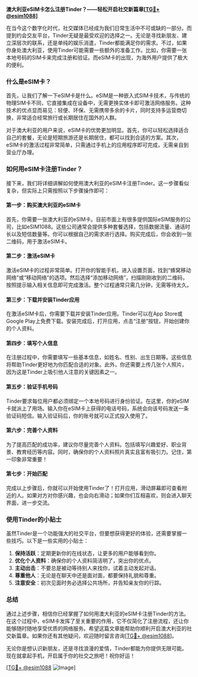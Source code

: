 **澳大利亚eSIM卡怎么注册Tinder？——轻松开启社交新篇章[[TG💪+ @esim1088](https://t.me/s/esim1088)]**

在当今这个数字化时代，社交媒体已经成为我们日常生活中不可或缺的一部分。而提到约会交友平台，Tinder无疑是最受欢迎的选择之一。无论是寻找新朋友、建立深层次的联系，还是单纯的娱乐消遣，Tinder都能满足你的需求。不过，如果你身处澳大利亚，使用Tinder可能需要一些额外的准备工作。比如，你需要一张本地号码的SIM卡来完成注册和验证。而eSIM卡的出现，为海外用户提供了极大的便利。

### 什么是eSIM卡？

首先，让我们了解一下eSIM卡是什么。eSIM是一种嵌入式SIM卡技术，与传统的物理SIM卡不同，它直接集成在设备中，无需更换实体卡即可激活网络服务。这种技术的优点显而易见：轻便、环保、无需携带多余的卡片，同时支持多运营商切换，非常适合经常旅行或长期居住在国外的人群。

对于澳大利亚的用户来说，eSIM卡的优势更加明显。首先，你可以轻松选择适合自己的套餐，无论是短期旅游还是长期居住，都可以找到合适的方案。其次，eSIM卡的激活过程非常简单，只需通过手机上的应用程序即可完成，无需亲自到营业厅办理。

### 如何用eSIM卡注册Tinder？

接下来，我们将详细讲解如何使用澳大利亚的eSIM卡注册Tinder。这一步骤看似复杂，但实际上只需按照以下步骤操作即可：

#### 第一步：购买澳大利亚的eSIM卡

首先，你需要一张澳大利亚的eSIM卡。目前市面上有很多提供国际eSIM服务的公司，比如eSIM1088。这些公司通常会提供多种套餐选择，包括数据流量、通话时长以及短信数量等。你可以根据自己的需求进行选择。购买完成后，你会收到一张二维码，用于激活eSIM卡。

#### 第二步：激活eSIM卡

激活eSIM卡的过程非常简单。打开你的智能手机，进入设置页面，找到“蜂窝移动网络”或“移动网络”的选项。然后选择“添加移动网络”，扫描刚刚收到的二维码，按照提示输入相关信息即可完成激活。整个过程通常只需几分钟，无需等待太久。

#### 第三步：下载并安装Tinder应用

在激活eSIM卡后，你需要下载并安装Tinder应用。Tinder可以在App Store或Google Play上免费下载。安装完成后，打开应用，点击“注册”按钮，开始创建你的个人资料。

#### 第四步：填写个人信息

在注册过程中，你需要填写一些基本信息，如姓名、性别、出生日期等。这些信息将帮助Tinder更好地为你匹配合适的对象。此外，你还需要上传几张个人照片，因为这是Tinder上吸引他人注意的关键因素之一。

#### 第五步：验证手机号码

Tinder要求每位用户都必须绑定一个本地号码进行身份验证。在这里，你的eSIM卡就派上了用场。输入你在eSIM卡上获得的电话号码，系统会向该号码发送一条验证码短信。输入验证码后，你的账号就可以正式投入使用了。

#### 第六步：完善个人资料

为了提高匹配的成功率，建议你尽量完善个人资料。包括填写兴趣爱好、职业背景、教育经历等内容。同时，确保你的个人资料照片真实且富有吸引力。记住，第一印象非常重要！

#### 第七步：开始匹配

完成以上步骤后，你就可以开始使用Tinder了！打开应用，滑动屏幕即可查看附近的人。如果对方对你感兴趣，也会向右滑动；如果你们互相喜欢，则会进入聊天界面，进一步交流。

### 使用Tinder的小贴士

虽然Tinder是一个功能强大的社交平台，但要想获得更好的体验，还需要掌握一些技巧。以下是一些实用的小贴士：

1. **保持活跃**：定期更新你的在线状态，让更多的用户能够看到你。
2. **优化个人资料**：确保你的个人资料简洁明了，突出你的优点。
3. **主动出击**：不要总是被动等待别人来找你，试着主动发起对话。
4. **尊重他人**：无论是在聊天中还是面对面，都要保持礼貌和尊重。
5. **注意安全**：初次见面时务必选择公共场所，并告知亲友你的行踪。

### 总结

通过上述步骤，相信你已经掌握了如何用澳大利亚的eSIM卡注册Tinder的方法。在这个过程中，eSIM卡发挥了至关重要的作用，它不仅简化了注册流程，还让你能够随时随地享受优质的网络服务。希望这篇文章能帮助你顺利开启澳大利亚的社交新篇章。如果你还有其他疑问，欢迎随时留言咨询[[TG💪+ @esim1088](https://t.me/s/esim1088)]。

无论你是想认识新朋友，还是寻找浪漫的爱情，Tinder都能为你提供无限可能。现在就拿起手机，开启属于你的社交之旅吧！祝你好运！

[[TG💪+ @esim1088](https://t.me/s/esim1088) ![Image](https://i.postimg.cc/4NQfJmqS/Snipaste-2025-05-13-00-14-12.png)]